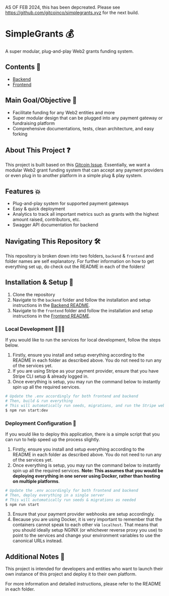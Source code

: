 AS OF FEB 2024, this has been depcreated. Please see https://github.com/gitcoinco/simplegrants.xyz for the next build.

# SimpleGrants 💰

A super modular, plug-and-play Web2 grants funding system.

## Contents 📄

- [Backend](./backend/)
- [Frontend](./frontend/)

## Main Goal/Objective 🎯

- Facilitate funding for any Web2 entities and more
- Super modular design that can be plugged into any payment gateway or fundraising platform
- Comprehensive documentations, tests, clean architecture, and easy forking

## About This Project ❓

This project is built based on this [Gitcoin Issue](https://gitcoin.co/issue/29568). Essentially, we want a modular Web2 grant funding system that can accept any payment providers or even plug in to another platform in a simple plug & play system.

## Features 💥

- Plug-and-play system for supported payment gateways
- Easy & quick deployment
- Analytics to track all important metrics such as grants with the highest amount raised, contributors, etc.
- Swagger API documentation for backend

## Navigating This Repository 🛠

This repository is broken down into two folders, `backend` & `frontend` and folder names are self explanatory. For further information on how to get everything set up, do check out the README in each of the folders!

## Installation & Setup 🧪

1. Clone the repository
2. Navigate to the `backend` folder and follow the installation and setup instructions in the [Backend README](./backend/README.md).
3. Navigate to the `frontend` folder and follow the installation and setup instructions in the [Frontend README](./frontend/README.md).

### Local Development 👨🏻‍💻

If you would like to run the services for local development, follow the steps below.

1. Firstly, ensure you install and setup everything according to the README in each folder as described above. You do not need to run any of the services yet.
2. If you are using Stripe as your payment provider, ensure that you have Stripe CLI setup & already logged in.
3. Once everything is setup, you may run the command below to instantly spin up all the required services.

```bash
# Update the .env accordingly for both frontend and backend
# Then, build & run everything
# This will automatically run seeds, migrations, and run the Stripe webhook listener
$ npm run start:dev
```

### Deployment Configuration 🚀

If you would like to deploy this application, there is a simple script that you can run to help speed up the process slightly.

1. Firstly, ensure you install and setup everything according to the README in each folder as described above. You do not need to run any of the services yet.
2. Once everything is setup, you may run the command below to instantly spin up all the required services. **Note: This assumes that you would be deploying everything in one server using Docker, rather than hosting on multiple platforms**.

```bash
# Update the .env accordingly for both frontend and backend
# Then, deploy everything in a single server
# This will automatically run seeds & migrations as needed
$ npm run start
```

3. Ensure that your payment provider webhooks are setup accordingly.
4. Because you are using Docker, it is very important to remember that the containers cannot speak to each other via `localhost`. That means that you should ideally setup NGINX (or whichever reverse proxy you use) to point to the services and change your environment variables to use the canonical URLs instead.

## Additional Notes 🧠

This project is intended for developers and entities who want to launch their own instance of this project and deploy it to their own platform.

For more information and detailed instructions, please refer to the README in each folder.
